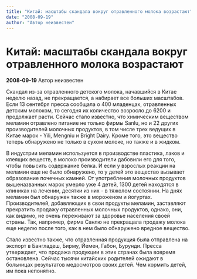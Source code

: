```yaml
---
title: "Китай: масштабы скандала вокруг отравленного молока возрастают"
date: "2008-09-19"
author: "Автор неизвестен"
---
```


# Китай: масштабы скандала вокруг отравленного молока возрастают

**2008-09-19** Автор неизвестен

Скандал из-за отравленного детского молока, начавшийся в Китае неделю назад, не прекращается, а набирает все больших масштабов. Если 13 сентября пресса сообщала о 400 младенцах, отравленных детским молоком, то сегодня их количество возросло до 6200 и продолжает расти. Сейчас стало известно, что химическим веществом меламин отравлено питание не только фирмы Sanlu, но и 22 других производителей молочных продуктов, в том числе трех ведущих в Китае марок - Yili, Mengniu и Bright Dairy. Кроме того, это вещество теперь обнаружено не только в сухом молоке, но также и в жидком.

В индустрии меламин используется в производстве пластика, лаков и клеящих веществ, в молоко производители дабовили его для того, чтобы повысить содержание белка. И если у взрослых реакции на меламин еще не было обнаружено, то у детей это вещество вызывает образование почечных камней. От употребления молочных продуктов вышеназванных марок умерло уже 4 детей, 1300 детей находятся в клиниках на лечении, десятки из них - в тяжолом состоянии. На днях меламин был обнаружен также в мороженом и йогуртах. Производителей, добавляющих в свои продукты меламин, заставляют прекратить продажу отравленных молочных продуктов, однако, они, как видимо, не очень переживают за здоровье населения своей страны. Так, например, фирма Санлю не прекращала продажу молока еще неделю после того, как в нем было обнаружено вредное вещество.

Стало известно также, что отравленная продукция была отправлена на экспорт в Бангладеш, Бирму, Йемен, Габон, Бурунди. Пресса утверждает, что продажа продукции в этих странах была вовремя остановлена. Сейчас тысячи китайских родителей ожидают в больницах результатов медосмотров своих детей. Чем кормить детей, им пока непонятно.